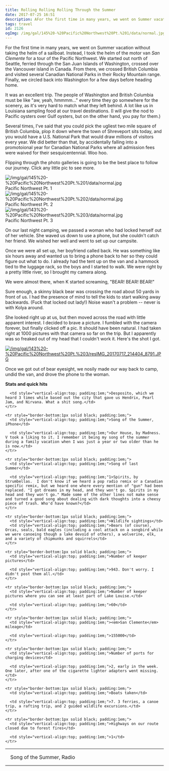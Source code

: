 ```yaml
---
title: Rolling Rolling Rolling Through the Summer
date: 2017-07-25 16:51
description: AFor the first time in many years, we went on Summer vacation without taking the helm of a sailboat.  Instead, I took the helm of the motor van San Clemente< for a tour of the Pacific Northwest.  We started out north of Seattle, ferried through the San Juan Islands of Washington, crossed over the Vancouver island in Canada.  From there, we crossed British Columbia and visited several Canadian National Parks in their Rocky Mountain range.  Finally, we circled back into Washington for a few days before heading home.
tags: travel
id: 2126
ogImg: /img/gal/145%20-%20Pacific%20Northwest%20Pt.%201/data/normal.jpg
---
```

For the first time in many years, we went on Summer vacation without taking the helm of a sailboat.  Instead, I took the helm of the motor van <i>San Clemente</i> for a tour of the Pacific Northwest.  We started out north of Seattle, ferried through the San Juan Islands of Washington, crossed over the Vancouver island in Canada.  From there, we crossed British Columbia and visited several Canadian National Parks in their Rocky Mountain range.  Finally, we circled back into Washington for a few days before heading home.

It was an excellent trip.  The people of Washington and British Columbia must be like "aw, yeah, hmmmm..." every time they go somewhere for the scenery, as it's very hard to match what they left behind.  A lot like us in Louisiana sampling food at our travel destinations.  (I will give the nod to Pacific oysters over Gulf oysters, but on the other hand, you pay for them.)

Several times, I've said that you could pick the ugliest two mile square of British Columbia, plop it down where the town of Shreveport sits today, and you would have a U.S. National Park that would draw millions of visitors every year.  We did better than that, by accidentally falling into a promotoional year for Canadian National Parks where all admission fees were waived for their sesquicentennial.  Woo hoo.

Flipping through the photo galleries is going to be the best place to follow our journey.  Click any little pic to see more.

<div style = "max-width: 400px;>
<a class="lightview centered" href="/img/gal/145%20-%20Pacific%20Northwest%20Pt.%201/data/normal.jpg" data-lightview-caption="Pacific Northwest pt 1" data-lightview-group="group1"><img src="/img/gal/145%20-%20Pacific%20Northwest%20Pt.%201/data/normal.jpg" alt="/img/gal/145%20-%20Pacific%20Northwest%20Pt.%201/data/normal.jpg"><br><span class="caption">Pacific Northwest Pt. 1</span></a>
</div>

<div style = "max-width: 400px;>
<a class="lightview centered" href="/img/gal/145%20-%20Pacific%20Northwest%20Pt.%202/data/normal.jpg" data-lightview-caption="Pacific Northwest Pt. 2" data-lightview-group="group1"><img src="/img/gal/145%20-%20Pacific%20Northwest%20Pt.%202/data/normal.jpg" alt="/img/gal/145%20-%20Pacific%20Northwest%20Pt.%202/data/normal.jpg"><br><span class="caption">Pacific Northwest Pt. 2</span></a>
</div>

<div style = "max-width: 400px;>
<a class="lightview centered" href="/img/gal/143%20-%20Pacific%20Northwest%20Pt.%203/data/normal.jpg" data-lightview-caption="Pacific Northwest Pt. 3" data-lightview-group="group1"><img src="/img/gal/143%20-%20Pacific%20Northwest%20Pt.%203/data/normal.jpg" alt="/img/gal/143%20-%20Pacific%20Northwest%20Pt.%203/data/normal.jpg"><br><span class="caption">Pacific Northwest Pt. 3</span></a>
</div>

On our last night camping, we passed a woman who had locked herself out of her vehicle.  She waved us down to use a phone, but she couldn't catch her friend.  We wished her well and went to set up our campsite. 

Once we were all set up, her boyfriend called back.  He was something like six hours away and wanted us to bring a phone back to her so they could figure out what to do.  I already had the tent up on the van and a hammock tied to the luggage rack, so the boys and I started to walk.  We were right by a pretty little river, so I brought my camera along.

We were almost there, when K started screaming, "BEAR! BEAR! BEAR!"

Sure enough, a skinny black bear was crossing the road about 50 yards in front of us.  I had the presence of mind to tell the kids to start walking away backwards.  (Fuck that locked out lady!)  Noise wasn't a problem -- never is with Kolya around.  

She looked right up at us, but then moved across the road with little apparent interest.  I decided to brave a picture.  I fumbled with the camera forever, but finally clicked off a pic.  It should have been natural.  I had taken right at 1000 pictures with that camera so far on the trip.  But I apparently was so freaked out of my head that I couldn't work it.  Here's the shot I got.

<a class="lightview centered" href="/img/gal/143%20-%20Pacific%20Northwest%20Pt.%203/resIMG_20170717_214404_8791.JPG" data-lightview-caption="" data-lightview-group="group1"><img src="/img/gal/143%20-%20Pacific%20Northwest%20Pt.%203/resIMG_20170717_214404_8791.JPG" alt="/img/gal/143%20-%20Pacific%20Northwest%20Pt.%203/resIMG_20170717_214404_8791.JPG"  ><br><span class="caption centered"></span></a>

Once we got out of bear eyesight, we nosily made our way back to camp, undid the van, and drove the phone to the woman.

<b>Stats and quick hits</b>

  <table style="border-collapse:collapse;">
    <tr style="border-bottom:1px solid black; padding:1em;">
      <td width="30%" style="vertical-align:top; padding:1em;">Song of the Summer, Radio</td>

      <td style="vertical-align:top; padding:1em;">Desposito, which we heard 3 times while based out the city that gave us Hendrix, Pearl Jam, and Nirvana. What a shit song.</td>
    </tr>

    <tr style="border-bottom:1px solid black; padding:1em;">
      <td style="vertical-align:top; padding:1em;">Song of the Summer, iPhone</td>

      <td style="vertical-align:top; padding:1em;">Our House, by Madness. V took a liking to it. I remember it being my song of the summer during a family vacation when I was just a year or two older than he is now.</td>
    </tr>

    <tr style="border-bottom:1px solid black; padding:1em;">
      <td style="vertical-align:top; padding:1em;">Song of last Summer</td>

      <td style="vertical-align:top; padding:1em;"1>Spirits, by Strumbellas.  I don't know if we heard a pop radio remix or a Canadian specific remix, but we heard one where every mention of "gun" had been replaced. "I got dreams in my head, and they won't go. Spirits in my head and they won't go." Made some of the other lines not make sense and turned a good song about dealing with dark thoughts into a cheesy piece of trash. Who'd have known?</td>
    </tr>

    <tr style="border-bottom:1px solid black; padding:1em;">
      <td style="vertical-align:top; padding:1em;">Wildlife sightings</td>
      <td style="vertical-align:top; padding:1em;">Bears (of course), Orcas, seals, bald eagles (including a cool attack on a songbird while we were canoeing though a lake devoid of others), a wolverine, elk, and a variety of chipmunks and squirrels</td>
    </tr>

    <tr style="border-bottom:1px solid black; padding:1em;">
      <td style="vertical-align:top; padding:1em;">Number of keeper pictures</td>

      <td style="vertical-align:top; padding:1em;">943. Don't worry. I didn't post them all.</td>
    </tr>

    <tr style="border-bottom:1px solid black; padding:1em;">
      <td style="vertical-align:top; padding:1em;">Number of keeper pictures where you can see at least part of Lake Louise.</td>

      <td style="vertical-align:top; padding:1em;">60</td>
    </tr>

    <tr style="border-bottom:1px solid black; padding:1em;">
      <td style="vertical-align:top; padding:1em;"><em>San Clemente</em> mileage</td>

      <td style="vertical-align:top; padding:1em;">155000</td>
    </tr>

    <tr style="border-bottom:1px solid black; padding:1em;">
      <td style="vertical-align:top; padding:1em;">Number of ports for charging devices</td>

      <td style="vertical-align:top; padding:1em;">2, early in the week. One later, after one of the cigarette lighter adapters went missing.</td>
    </tr>

    <tr style="border-bottom:1px solid black; padding:1em;">
      <td style="vertical-align:top; padding:1em;">Boats taken</td>

      <td style="vertical-align:top; padding:1em;">7. 3 ferries, a canoe trip, a rafting trip, and 2 guided wildlife excursions.</td>
    </tr>

    <tr style="border-bottom:1px solid black; padding:1em;">
      <td style="vertical-align:top; padding:1em;">Highways on our route closed due to forest fires</td>

      <td style="vertical-align:top; padding:1em;">1</td>
    </tr>
  </table>
